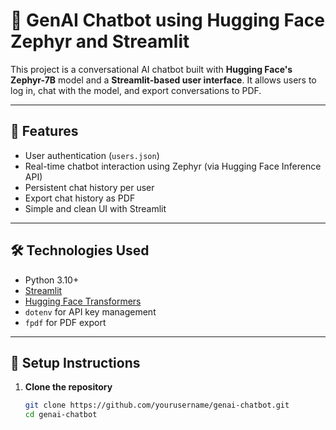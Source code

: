 # 🤖 GenAI Chatbot using Hugging Face Zephyr and Streamlit

This project is a conversational AI chatbot built with **Hugging Face's Zephyr-7B** model and a **Streamlit-based user interface**. It allows users to log in, chat with the model, and export conversations to PDF.

---

## 🚀 Features

- User authentication (`users.json`)
- Real-time chatbot interaction using Zephyr (via Hugging Face Inference API)
- Persistent chat history per user
- Export chat history as PDF
- Simple and clean UI with Streamlit

---

## 🛠️ Technologies Used

- Python 3.10+
- [Streamlit](https://streamlit.io/)
- [Hugging Face Transformers](https://huggingface.co/)
- `dotenv` for API key management
- `fpdf` for PDF export

---
## 🔐 Setup Instructions

1. **Clone the repository**  
   ```bash
   git clone https://github.com/yourusername/genai-chatbot.git
   cd genai-chatbot
